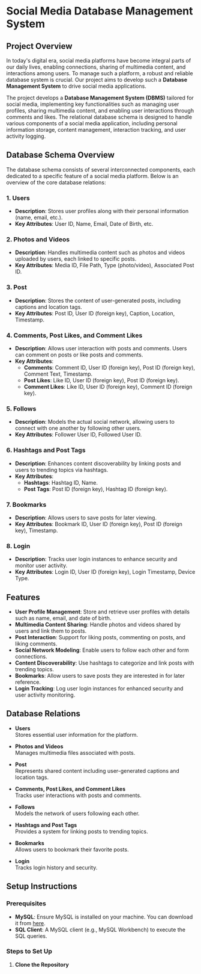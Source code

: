 # Social Media Database Management System

## Project Overview

In today's digital era, social media platforms have become integral parts of our daily lives, enabling connections, sharing of multimedia content, and interactions among users. To manage such a platform, a robust and reliable database system is crucial. Our project aims to develop such a **Database Management System** to drive social media applications.

The project develops a **Database Management System (DBMS)** tailored for social media, implementing key functionalities such as managing user profiles, sharing multimedia content, and enabling user interactions through comments and likes. The relational database schema is designed to handle various components of a social media application, including personal information storage, content management, interaction tracking, and user activity logging.

## Database Schema Overview

The database schema consists of several interconnected components, each dedicated to a specific feature of a social media platform. Below is an overview of the core database relations:

### 1. **Users**  
- **Description**: Stores user profiles along with their personal information (name, email, etc.).
- **Key Attributes**: User ID, Name, Email, Date of Birth, etc.

### 2. **Photos and Videos**  
- **Description**: Handles multimedia content such as photos and videos uploaded by users, each linked to specific posts.
- **Key Attributes**: Media ID, File Path, Type (photo/video), Associated Post ID.

### 3. **Post**  
- **Description**: Stores the content of user-generated posts, including captions and location tags.
- **Key Attributes**: Post ID, User ID (foreign key), Caption, Location, Timestamp.

### 4. **Comments, Post Likes, and Comment Likes**  
- **Description**: Allows user interaction with posts and comments. Users can comment on posts or like posts and comments.
- **Key Attributes**:
  - **Comments**: Comment ID, User ID (foreign key), Post ID (foreign key), Comment Text, Timestamp.
  - **Post Likes**: Like ID, User ID (foreign key), Post ID (foreign key).
  - **Comment Likes**: Like ID, User ID (foreign key), Comment ID (foreign key).

### 5. **Follows**  
- **Description**: Models the actual social network, allowing users to connect with one another by following other users.
- **Key Attributes**: Follower User ID, Followed User ID.

### 6. **Hashtags and Post Tags**  
- **Description**: Enhances content discoverability by linking posts and users to trending topics via hashtags.
- **Key Attributes**:
  - **Hashtags**: Hashtag ID, Name.
  - **Post Tags**: Post ID (foreign key), Hashtag ID (foreign key).

### 7. **Bookmarks**  
- **Description**: Allows users to save posts for later viewing.
- **Key Attributes**: Bookmark ID, User ID (foreign key), Post ID (foreign key), Timestamp.

### 8. **Login**  
- **Description**: Tracks user login instances to enhance security and monitor user activity.
- **Key Attributes**: Login ID, User ID (foreign key), Login Timestamp, Device Type.

## Features

- **User Profile Management**: Store and retrieve user profiles with details such as name, email, and date of birth.
- **Multimedia Content Sharing**: Handle photos and videos shared by users and link them to posts.
- **Post Interaction**: Support for liking posts, commenting on posts, and liking comments.
- **Social Network Modeling**: Enable users to follow each other and form connections.
- **Content Discoverability**: Use hashtags to categorize and link posts with trending topics.
- **Bookmarks**: Allow users to save posts they are interested in for later reference.
- **Login Tracking**: Log user login instances for enhanced security and user activity monitoring.

## Database Relations

- **Users**  
  Stores essential user information for the platform.

- **Photos and Videos**  
  Manages multimedia files associated with posts.

- **Post**  
  Represents shared content including user-generated captions and location tags.

- **Comments, Post Likes, and Comment Likes**  
  Tracks user interactions with posts and comments.

- **Follows**  
  Models the network of users following each other.

- **Hashtags and Post Tags**  
  Provides a system for linking posts to trending topics.

- **Bookmarks**  
  Allows users to bookmark their favorite posts.

- **Login**  
  Tracks login history and security.

## Setup Instructions

### Prerequisites

- **MySQL**: Ensure MySQL is installed on your machine. You can download it from [here](https://dev.mysql.com/downloads/installer/).
- **SQL Client**: A MySQL client (e.g., MySQL Workbench) to execute the SQL queries.

### Steps to Set Up

1. **Clone the Repository**
